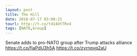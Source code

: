 ```yaml
---
layout: post
title: The Hill
date: 2018-07-17 03:00:21
tourl: http://t.co/t414UtTRv4
tags: [NATO,Group]
---
```

Senate adds to pro-NATO group after Trump attacks alliance https://t.co/fjaPdU3h5A https://t.co/zyrnpvq2aU